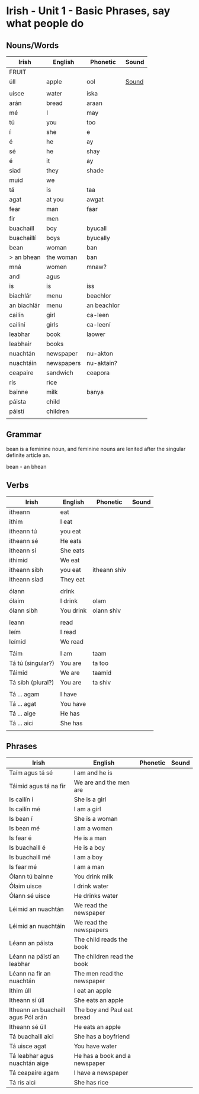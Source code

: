 # Irish - Unit 1 - Basic Phrases, say what people do

## Nouns/Words

| Irish | English | Phonetic | Sound |
| ------| ------- | -------- | ----- |
| FRUIT |  |  |  |
| úll | apple | ool |[Sound](https://www.focloir.ie/en/dictionary/ei/apple)
|  |  |  |  |
| uisce | water | iska |   |
| arán | bread | araan |  |
| mé | I | may |  |
| tú | you | too |  |
| í | she | e |  |
| é | he | ay |  |
| sé | he | shay |  |
| é | it | ay |  |
| siad | they | shade |  |
| muid | we |
| tá | is | taa |  |
| agat | at you | awgat |  |
| fear | man | faar |  |
| fir | men |  |  |
| buachaill | boy | byucall |  |
| buachaillí | boys | byucally |  |
| bean | woman | ban |  |
|> an bhean | the woman | ban |  | | Feminine noun needs lenited
| mná | women | mnaw? |  |
| and | agus |  |  |
| is | is | iss |  |
| biachlár | menu | beachlor |  |
| an biachlár | menu | an beachlor |  |
| cailín | girl | ca-leen |  |
| cailíní | girls | ca-leení |  |
| leabhar | book | laower |  |
| leabhair | books |  |  |
| nuachtán | newspaper | nu-akton |  |
| nuachtáin | newspapers | nu-aktain? |  |
| ceapaire | sandwich | ceapora |  |
| rís | rice |  |  |
| bainne | milk | banya |  |
| páista | child |  |  |
| páistí | children |  |  |
|  |  |  |  |

## Grammar
bean is a feminine noun, and feminine nouns are lenited after the singular definite article an.

bean - an bhean

## Verbs

| Irish | English | Phonetic | Sound |
| ------| ------- | -------- |----- |
| itheann | eat |  |  |
| ithim | I eat |  |  |
| itheann tú | you eat |  |  |
| itheann sé | He eats |  |  |
| itheann sí | She eats |  |  |
| ithimid | We eat |  |  |
| itheann sibh | you eat | itheann shiv |  |
| itheann siad | They eat |  |  |
|  |  |  |  |
| ólann | drink |
| ólaim | I drink | olam
| ólann sibh | You drink | olann shiv
|  |  |  |  |
| leann | read |  |  |
| leím | I read |  |  |
| leímid | We read |  |  |
|  |  |  |  |
| Táim | I am | taam |  |
| Tá tú (singular?) | You are | ta too |  
| Táimid | We are | taamid |  |
| Tá sibh (plural?) | You are | ta shiv |  |
|  |  |  |  |
| Tá ... agam | I have |  |  |
| Tá ... agat | You have |  |  |
| Tá ... aige | He has |  |  |
| Tá ... aici | She has |  |  |
|  |  |  |  |



## Phrases
| Irish | English | Phonetic | Sound |
| ------| ------- | -------- |----- |
| Taím agus tá sé | I am and he is |  |  |
| Táimid agus tá na fir | We are and the men are
| Is cailín í | She is a girl |
| Is cailín mé | I am a girl |
| Is bean í | She is a woman |
| Is bean mé | I am a woman |
| Is fear é | He is a man |
| Is buachaill é | He is a boy |
| Is buachaill mé | I am a boy |
| Is fear mé | I am a man |
| Ólann tú bainne | You drink milk
| Ólaim uisce | I drink water
| Ólann sé uisce | He drinks water
| Léimid an nuachtán  | We read the newspaper
| Léimid an nuachtáin  | We read the newspapers
| Léann an páista | The child reads the book
| Léann na páistí an leabhar | The children read the book
| Léann na fir an nuachtán | The men read the newspaper
| Ithim úll | I eat an apple
| Itheann sí úll | She eats an apple
| Itheann an buachaill agus Pól arán | The boy and Paul eat bread
| Itheann sé úll | He eats an apple |  |  |
| Tá buachaill aici | She has a boyfriend
| Tá uisce agat | You have water
| Tá leabhar agus nuachtán aige | He has a book and a newspaper |
| Tá ceapaire agam | I have a newspaper
| Tá rís aici | She has rice